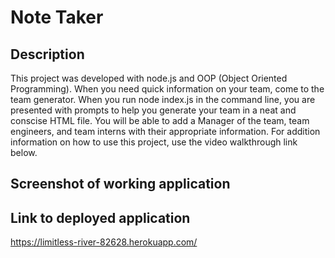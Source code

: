 # Note Taker

## Description
This project was developed with node.js and OOP (Object Oriented Programming). When you need quick information on your team, come to the team generator. When you run node index.js in the command line, you are presented with prompts to help you generate your team in a neat and conscise HTML file. You will be able to add a Manager of the team, team engineers, and team interns with their appropriate information. For addition information on how to use this project, use the video walkthrough link below.

## Screenshot of working application

## Link to deployed application
https://limitless-river-82628.herokuapp.com/
